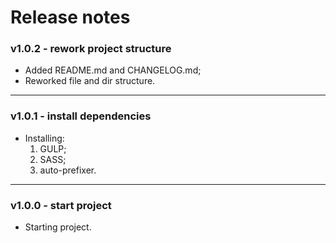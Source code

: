 # Release notes


### v1.0.2 - rework project structure
* Added README.md and CHANGELOG.md;
* Reworked file and dir structure.

---

### v1.0.1 - install dependencies
* Installing:
    1. GULP;
    2. SASS;
    3. auto-prefixer.

---

### v1.0.0 - start project
* Starting project.